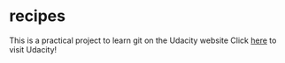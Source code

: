 # recipes
This is a practical project to learn git on the Udacity website
Click [here](https://www.udacity.com/) to visit Udacity!
